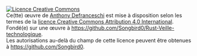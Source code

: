<a rel="license" href="http://creativecommons.org/licenses/by/4.0/"><img alt="Licence Creative Commons" style="border-width:0" src="https://i.creativecommons.org/l/by/4.0/88x31.png" /></a><br />Ce(tte) <span xmlns:dct="http://purl.org/dc/terms/" href="http://purl.org/dc/dcmitype/Text" rel="dct:type">œuvre</span> de <a xmlns:cc="http://creativecommons.org/ns#" href="http://pasdurlpourlemoment.com" property="cc:attributionName" rel="cc:attributionURL">Anthony Defranceschi</a> est mise à disposition selon les termes de la <a rel="license" href="http://creativecommons.org/licenses/by/4.0/">licence Creative Commons Attribution 4.0 International</a>.<br />Fondé(e) sur une œuvre à <a xmlns:dct="http://purl.org/dc/terms/" href="https://github.com/Songbird0/Rust-Veille-technologique" rel="dct:source">https://github.com/Songbird0/Rust-Veille-technologique</a>.<br />Les autorisations au-delà du champ de cette licence peuvent être obtenues à <a xmlns:cc="http://creativecommons.org/ns#" href="https://github.com/Songbird0" rel="cc:morePermissions">https://github.com/Songbird0</a>.
